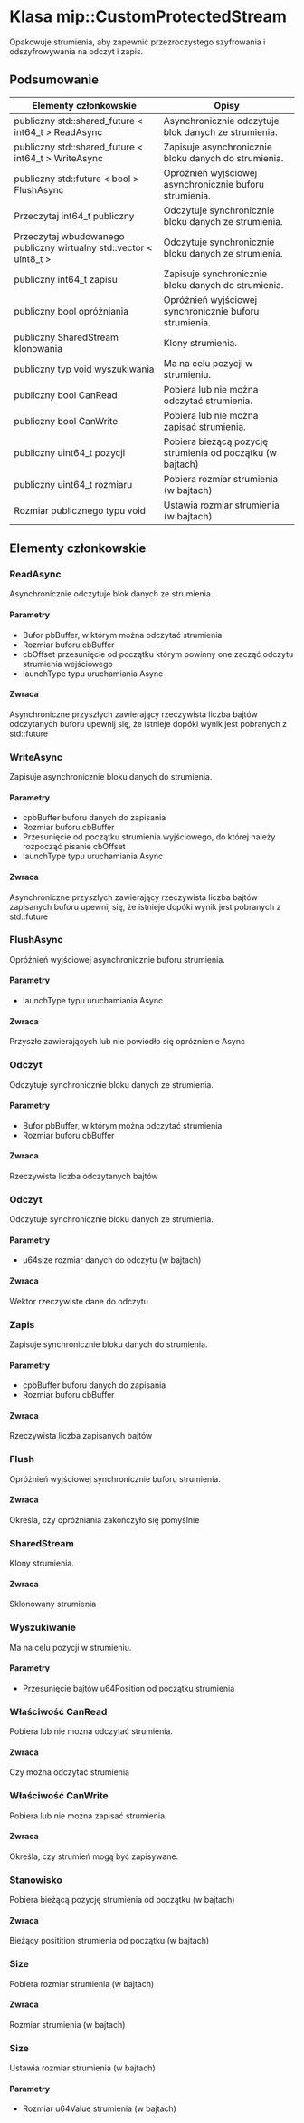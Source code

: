 # <a name="class-mipcustomprotectedstream"></a>Klasa mip::CustomProtectedStream 
Opakowuje strumienia, aby zapewnić przezroczystego szyfrowania i odszyfrowywania na odczyt i zapis.
## <a name="summary"></a>Podsumowanie
 Elementy członkowskie                        | Opisy                                
--------------------------------|---------------------------------------------
publiczny std::shared_future < int64_t > ReadAsync | Asynchronicznie odczytuje blok danych ze strumienia.
publiczny std::shared_future < int64_t > WriteAsync | Zapisuje asynchronicznie bloku danych do strumienia.
publiczny std::future < bool > FlushAsync | Opróżnień wyjściowej asynchronicznie buforu strumienia.
Przeczytaj int64_t publiczny | Odczytuje synchronicznie bloku danych ze strumienia.
Przeczytaj wbudowanego publiczny wirtualny std::vector < uint8_t > | Odczytuje synchronicznie bloku danych ze strumienia.
publiczny int64_t zapisu | Zapisuje synchronicznie bloku danych do strumienia.
publiczny bool opróżniania | Opróżnień wyjściowej synchronicznie buforu strumienia.
publiczny SharedStream klonowania | Klony strumienia.
publiczny typ void wyszukiwania | Ma na celu pozycji w strumieniu.
publiczny bool CanRead | Pobiera lub nie można odczytać strumienia.
publiczny bool CanWrite | Pobiera lub nie można zapisać strumienia.
publiczny uint64_t pozycji | Pobiera bieżącą pozycję strumienia od początku (w bajtach)
publiczny uint64_t rozmiaru | Pobiera rozmiar strumienia (w bajtach)
Rozmiar publicznego typu void | Ustawia rozmiar strumienia (w bajtach)
## <a name="members"></a>Elementy członkowskie
### <a name="readasync"></a>ReadAsync
Asynchronicznie odczytuje blok danych ze strumienia.
#### <a name="parameters"></a>Parametry
* Bufor pbBuffer, w którym można odczytać strumienia 
* Rozmiar buforu cbBuffer 
* cbOffset przesunięcie od początku którym powinny one zacząć odczytu strumienia wejściowego 
* launchType typu uruchamiania Async
#### <a name="returns"></a>Zwraca
Asynchroniczne przyszłych zawierający rzeczywista liczba bajtów odczytanych buforu upewnij się, że istnieje dopóki wynik jest pobranych z std::future
### <a name="writeasync"></a>WriteAsync
Zapisuje asynchronicznie bloku danych do strumienia.
#### <a name="parameters"></a>Parametry
* cpbBuffer buforu danych do zapisania 
* Rozmiar buforu cbBuffer 
* Przesunięcie od początku strumienia wyjściowego, do której należy rozpocząć pisanie cbOffset 
* launchType typu uruchamiania Async
#### <a name="returns"></a>Zwraca
Asynchroniczne przyszłych zawierający rzeczywista liczba bajtów zapisanych buforu upewnij się, że istnieje dopóki wynik jest pobranych z std::future
### <a name="flushasync"></a>FlushAsync
Opróżnień wyjściowej asynchronicznie buforu strumienia.
#### <a name="parameters"></a>Parametry
* launchType typu uruchamiania Async
#### <a name="returns"></a>Zwraca
Przyszłe zawierających lub nie powiodło się opróżnienie Async
### <a name="read"></a>Odczyt
Odczytuje synchronicznie bloku danych ze strumienia.
#### <a name="parameters"></a>Parametry
* Bufor pbBuffer, w którym można odczytać strumienia 
* Rozmiar buforu cbBuffer
#### <a name="returns"></a>Zwraca
Rzeczywista liczba odczytanych bajtów
### <a name="read"></a>Odczyt
Odczytuje synchronicznie bloku danych ze strumienia.
#### <a name="parameters"></a>Parametry
* u64size rozmiar danych do odczytu (w bajtach)
#### <a name="returns"></a>Zwraca
Wektor rzeczywiste dane do odczytu
### <a name="write"></a>Zapis
Zapisuje synchronicznie bloku danych do strumienia.
#### <a name="parameters"></a>Parametry
* cpbBuffer buforu danych do zapisania 
* Rozmiar buforu cbBuffer
#### <a name="returns"></a>Zwraca
Rzeczywista liczba zapisanych bajtów
### <a name="flush"></a>Flush
Opróżnień wyjściowej synchronicznie buforu strumienia.
#### <a name="returns"></a>Zwraca
Określa, czy opróżniania zakończyło się pomyślnie
### <a name="sharedstream"></a>SharedStream
Klony strumienia.
#### <a name="returns"></a>Zwraca
Sklonowany strumienia
### <a name="seek"></a>Wyszukiwanie
Ma na celu pozycji w strumieniu.
#### <a name="parameters"></a>Parametry
* Przesunięcie bajtów u64Position od początku strumienia
### <a name="canread"></a>Właściwość CanRead
Pobiera lub nie można odczytać strumienia.
#### <a name="returns"></a>Zwraca
Czy można odczytać strumienia
### <a name="canwrite"></a>Właściwość CanWrite
Pobiera lub nie można zapisać strumienia.
#### <a name="returns"></a>Zwraca
Określa, czy strumień mogą być zapisywane.
### <a name="position"></a>Stanowisko
Pobiera bieżącą pozycję strumienia od początku (w bajtach)
#### <a name="returns"></a>Zwraca
Bieżący positition strumienia od początku (w bajtach)
### <a name="size"></a>Size
Pobiera rozmiar strumienia (w bajtach)
#### <a name="returns"></a>Zwraca
Rozmiar strumienia (w bajtach)
### <a name="size"></a>Size
Ustawia rozmiar strumienia (w bajtach)
#### <a name="parameters"></a>Parametry
* Rozmiar u64Value strumienia (w bajtach)